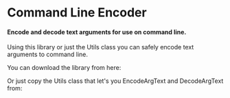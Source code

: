 Command Line Encoder
====================

#### Encode and decode text arguments for use on command line.


Using this library or just the Utils class you can safely encode text arguments to command line.

You can download the library from here:


Or just copy the Utils class that let's you EncodeArgText and DecodeArgText from:

